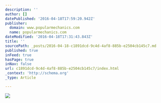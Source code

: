 ```yaml
---
description: ''
author: []
datePublished: '2016-04-18T17:59:20.942Z'
publisher:
  domain: www.popularmechanics.com
  name: popularmechanics.com
dateModified: '2016-04-18T17:31:43.843Z'
title: ''
sourcePath: _posts/2016-04-18-c1891dcd-9c4d-4af8-885b-e2504cb145c7.md
published: true
inFeed: true
hasPage: true
inNav: false
url: c1891dcd-9c4d-4af8-885b-e2504cb145c7/index.html
_context: 'http://schema.org'
_type: Article

---
```

![](http://pop.h-cdn.co/assets/16/15/980x490/1460905282-1455124039-merc.jpg)